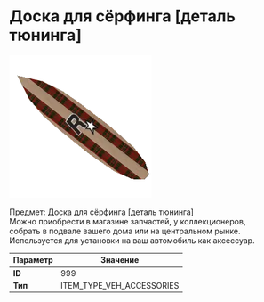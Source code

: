 # Доска для сёрфинга [деталь тюнинга]

![Item Image](../img/999.webp?raw=true)

Предмет: Доска для сёрфинга [деталь тюнинга]<br>Можно приобрести в магазине запчастей, у коллекционеров,<br>собрать в подвале вашего дома или на центральном рынке.<br>Используется для установки на ваш автомобиль как аксессуар.


| Параметр | Значение |
|----------|----------|
| **ID** | 999 |
| **Тип** | ITEM_TYPE_VEH_ACCESSORIES |

